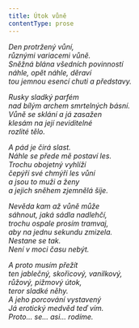 ```yaml
---
title: Útok vůně
contentType: prose
---
```


<section>

_Den protržený vůní,  
různými variacemi vůně.  
Sněžná blána všedních povinností  
náhle, opět náhle, děraví  
tou jemnou esencí chuti a představy._

</section>

<section>

_Rusky sladký parfém  
nad bílým archem smrtelných básní.  
Vůně se sklání a já zasažen  
klesám na její neviditelné  
rozlité tělo._

</section>

<section>

_A pád je čirá slast.  
Náhle se přede mě postaví les.  
Trochu obojetný vyhlíží  
čepýří své chmýří les vůní  
a jsou to muži a ženy  
a jejich sněhem zjemnělá šíje._

</section>

<section>

_Nevěda kam až vůně může  
sáhnout, jaká sádla nadlehčí,  
trochu ospale prosím tramvaj,  
aby na jednu sekundu zmizela.  
Nestane se tak.  
Není v moci času nebýt._

</section>

<section>

_A proto musím přežít  
ten jablečný, skořicový, vanilkový,  
růžový, pižmový útok,  
teror sladké něhy.  
A jeho porcování vystavený  
Já erotický medvěd teď vím.  
Proto… se… asi… rodíme._

</section>
